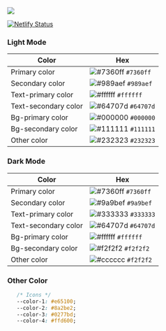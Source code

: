 <img align="center" src="https://user-images.githubusercontent.com/62628408/126922732-83d7b298-8c4c-490c-adbb-5b9a3b030576.png">

   
[![Netlify Status](https://api.netlify.com/api/v1/badges/107d7648-dd15-45d9-9637-2d13681b5f2c/deploy-status)](https://app.netlify.com/sites/victoreke/deploys)
</p>

### Light Mode

| Color                | Hex                                                                                                                         |
| -------------------- | --------------------------------------------------------------------------------------------------------------------------- |
| Primary color        | ![#7360ff](https://user-images.githubusercontent.com/62628408/127180948-3d81c308-f726-467e-92ab-eba9d9158c83.png) `#7360ff` |
| Secondary color      | ![#989aef](https://user-images.githubusercontent.com/62628408/127180950-32de79ba-19af-4bb6-9078-6b65e7a57371.png) `#989aef` |
| Text-primary color   | ![#ffffff](https://user-images.githubusercontent.com/62628408/127180954-d9745dbd-e370-49cf-a4ea-14d548c34fd1.png) `#ffffff` |
| Text-secondary color | ![#64707d](https://user-images.githubusercontent.com/62628408/127180936-970c7329-1d46-4114-85df-d3ef9760baef.png) `#64707d` |
| Bg-primary color     | ![#000000](https://user-images.githubusercontent.com/62628408/127180942-c25f77c5-4bd2-4f7c-b95e-4bd7240be000.png) `#000000` |
| Bg-secondary color   | ![#111111](https://user-images.githubusercontent.com/62628408/127180944-8f4b1ad5-e78c-4b24-a4c3-018b94814298.png) `#111111` |
| Other color          | ![#232323](https://user-images.githubusercontent.com/62628408/127180947-80b3b7e6-2d9f-4690-8885-754d46e4d5cf.png) `#232323` |



### Dark Mode

| Color                | Hex                                                                                                                         |
| -------------------- | --------------------------------------------------------------------------------------------------------------------------- |
| Primary color        | ![#7360ff](https://user-images.githubusercontent.com/62628408/127181842-ef0527a5-7d1d-4329-974a-d51e6b835b30.png) `#7360ff` |
| Secondary color      | ![#9a9bef](https://user-images.githubusercontent.com/62628408/127181844-14fc32e0-f396-4e7b-948e-097bb2a81e5e.png) `#9a9bef` |
| Text-primary color   | ![#333333](https://user-images.githubusercontent.com/62628408/127181846-05ff076e-7ae7-47b1-8690-645769746e46.png) `#333333` |
| Text-secondary color | ![#64707d](https://user-images.githubusercontent.com/62628408/127181850-34deb25a-ef48-4099-8b22-7ab2642e0fe6.png) `#64707d` |
| Bg-primary color     | ![#ffffff](https://user-images.githubusercontent.com/62628408/127181829-bde12f72-8e8e-4cfb-ba0c-cf4cfeac036d.png) `#ffffff` |
| Bg-secondary color   | ![#f2f2f2](https://user-images.githubusercontent.com/62628408/127181839-7378ae8f-87b4-4b34-857b-68e5aeee9909.png) `#f2f2f2` |
| Other color          | ![#cccccc](https://user-images.githubusercontent.com/62628408/127181841-1a5e91d9-2180-486f-8a66-7360af552875.png) `#f2f2f2` |


### Other Color
```css
   /* Icons */
   --color-1: #e65100;
   --color-2: #8a2be2;
   --color-3: #0277bd;
   --color-4: #ffd600;
```
